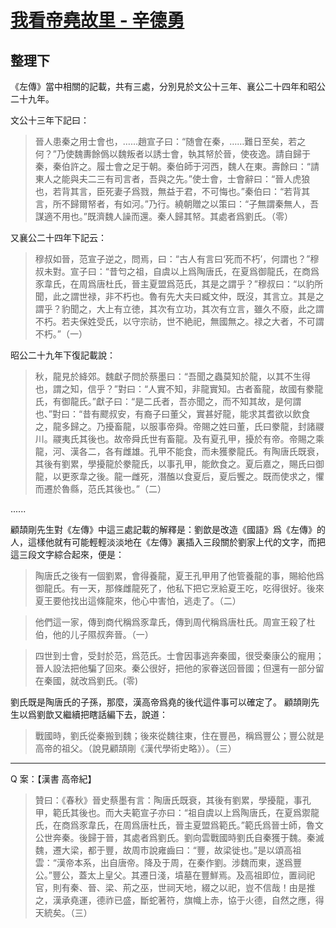 # [我看帝堯故里 - 辛德勇](https://mp.weixin.qq.com/s/RjLYECdOVzeDHmxNFYENuQ)


## 整理下

《左傳》當中相關的記載，共有三處，分別見於文公十三年、襄公二十四年和昭公二十九年。

文公十三年下記曰：

> 晉人患秦之用士會也，……趙宣子曰：“随會在秦，……難日至矣，若之何？”乃使魏夀餘僞以魏叛者以誘士會，執其帑於晉，使夜逸。請自歸于秦，秦伯許之。履士會之足于朝。秦伯師于河西，魏人在東。壽餘曰：“請東人之能與夫二三有司言者，吾與之先。”使士會，士會辭曰：“晉人虎狼也，若背其言，臣死妻子爲戮，無益于君，不可悔也。”秦伯曰：“若背其言，所不歸爾帑者，有如河。”乃行。繞朝贈之以策曰：“子無謂秦無人，吾謀適不用也。”既濟魏人譟而還。秦人歸其帑。其處者爲劉氏。（零）

又襄公二十四年下記云：

> 穆叔如晉，范宣子逆之，問焉，曰：“古人有言曰‘死而不朽’，何謂也？”穆叔未對。宣子曰：“昔匄之祖，自虞以上爲陶唐氏，在夏爲御龍氏，在商爲豕韋氏，在周爲唐杜氏，晉主夏盟爲范氏，其是之謂乎？”穆叔曰：“以豹所聞，此之謂世禄，非不朽也。魯有先大夫曰臧文仲，既沒，其言立。其是之謂乎？豹聞之，大上有立徳，其次有立功，其次有立言，雖久不廢，此之謂不朽。若夫保姓受氏，以守宗祊，世不絶祀，無國無之。禄之大者，不可謂不朽。”（一）

昭公二十九年下復記載說：

> 秋，龍見於絳郊。魏獻子問於蔡墨曰：“吾聞之蟲莫知於龍，以其不生得也，謂之知，信乎？”對曰：“人實不知，非龍實知。古者畜龍，故國有豢龍氏，有御龍氏。”獻子曰：“是二氏者，吾亦聞之，而不知其故，是何謂也、”對曰：“昔有飂叔安，有裔子曰董父，實甚好龍，能求其耆欲以飲食之，龍多歸之。乃擾畜龍，以服事帝舜。帝賜之姓曰董，氏曰豢龍，封諸鬷川。鬷夷氏其後也。故帝舜氏世有畜龍。及有夏孔甲，擾於有帝。帝賜之乘龍，河、漢各二，各有雌雄。孔甲不能食，而未獲豢龍氏。有陶唐氏既衰，其後有劉累，學擾龍於豢龍氏，以事孔甲，能飲食之。夏后嘉之，賜氏曰御龍，以更豕韋之後。龍一雌死，潛醢以食夏后，夏后饗之。既而使求之，懼而遷於魯縣，范氏其後也。”（二）

......

顧頡剛先生對《左傳》中這三處記載的解釋是：劉歆是改造《國語》爲《左傳》的人，這樣他就有可能輕輕淡淡地在《左傳》裏插入三段關於劉家上代的文字，而把這三段文字綜合起來，便是：

> 陶唐氏之後有一個劉累，會得養龍，夏王孔甲用了他管養龍的事，賜給他爲御龍氏。有一天，那條雌龍死了，他私下把它烹給夏王吃，吃得很好。後來夏王要他找出這條龍來，他心中害怕，逃走了。（二）

> 他們這一家，傳到商代稱爲豕韋氏，傳到周代稱爲唐杜氏。周宣王殺了杜伯，他的儿子隰叔奔晉。（一）

> 四世到士會，受封於范，爲范氏。士會因事逃奔秦國，很受秦康公的寵用；晉人設法把他騙了回來。秦公很好，把他的家眷送回晉國；但還有一部分留在秦國，就改爲劉氏。(零)

劉氏既是陶唐氏的子孫，那麼，漢高帝爲堯的後代這件事可以確定了。 顧頡剛先生以爲劉歆又繼續把瞎話編下去，說道：

> 戰國時，劉氏從秦搬到魏；後來從魏往東，住在豐邑，稱爲豐公；豐公就是高帝的祖父。（說見顧頡剛《漢代學術史略》）。（三）

------

Q 案：【漢書 高帝紀】

> 贊曰：《春秋》晉史蔡墨有言：陶唐氏既衰，其後有劉累，學擾龍，事孔甲，範氏其後也。而大夫範宣子亦曰：“祖自虞以上爲陶唐氏，在夏爲禦龍氏，在商爲豕韋氏，在周爲唐杜氏，晉主夏盟爲範氏。”範氏爲晉士師，魯文公世奔秦。後歸于晉，其處者爲劉氏。劉向雲戰國時劉氏自秦獲于魏。秦滅魏，遷大梁，都于豐，故周市說雍齒曰：“豐，故梁徙也。”是以頌高祖雲：“漢帝本系，出自唐帝。降及于周，在秦作劉。涉魏而東，遂爲豐公。”豐公，蓋太上皇父。其遷日淺，墳墓在豐鮮焉。及高祖即位，置祠祀官，則有秦、晉、梁、荊之巫，世祠天地，綴之以祀，豈不信哉！由是推之，漢承堯運，德祚已盛，斷蛇著符，旗幟上赤，協于火德，自然之應，得天統矣。（三）